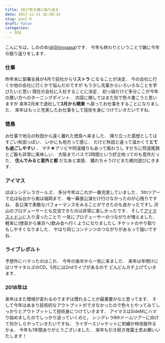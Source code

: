 ```yaml
---
title: 2017年を雑に振り返る
date: 2017-12-31 16:58:34
slug: post-0
draft: False
categories:
  - 日記
---
```


こんにちは，しののめ([@Shinogasa](https://twitter.com/Shinogasa))です． 今年も終わりということで雑に今年の振り返りをします． 

### 仕事

昨年末に部署全員が4月で前社から**リストラ** になることが決定． 今の会社に行くか他の会社に行くかで悩んだのですが もう少し先輩からいろいろなことを学びたいと思い 現在の会社に入社することに決定． 初っ端だけど多分ここが今年の悪い方へのターニングポイント． 内容に関してはまた別で色々書こうと思いますが 来年2月末で退社して**3月から関東** へ戻ってお仕事をすることになりました． 来年はもっと充実したお仕事をして技術を身につけていきたいですね． 

### 徳島

お仕事で地元の秋田から遠く離れた徳島へ来ました． 降り立った感想としてはすごい秋田っぽい． いかにも地方って感じ． だけど秋田と違って温かくて**とても過ごしやすい** ． マチ★アソビや阿波踊りもあって賑わうし すだちに阿波尾鶏とご飯も非常に美味しい． 大阪までバスで2時間という好立地ってのも意外だった． **住んでみると意外と都** だなあと実感． 離れちゃうけどまた絶対遊びにきます． 

### アイマス

ほぼシンデレラガールズ． 多分今年はこれが一番充実していました． 5thツアーで北は仙台から南は福岡まで． 唯一幕張公演だけ行けなかったのが心残りですね． 各公演で素敵なパフォーマンスをみることができたのも良かったですし 沢山のプロデューサーとも交流できたのは非常に楽しかったです． そして[アイマストドン](https://imastodon.net)に入り浸ったことで 一気にプロデューサーのつながりが増えました． 軽率に(徳島から東京へ)飲み会へ行くようになりましたし チケットのやり取りもしやすくなりました． やはり同じコンテンツのつながりがあるって強いですね． 

### ライブレボルト

予想外にハマったのはこれ． 今年の後半から一気に来ました． 来年は年明けにはリサイタルズのCD，5月には2ndライブがあるので どんどんカチ上げていきます． 

### 2018年は

来年はまた環境が変わるのでまずは慣れることが最重要かなと思ってます． そして今年はあまり技術的なアウトプットができなかったので色々とやってみてしっかりとアウトプットして技術身につけていきます． アイマスはSideMにハマり始めましたのでしっかり追っていくのと， シンデレラ6thドームツアーに向けて何かしらやっていきたいですね． ライダースジャケットに刺繍か特攻服作るかぁ． 今年も1年間ありがとうございました． 来年も引き続き夜露士苦お願いいたします！
